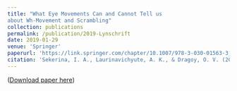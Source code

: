 ```yaml
---
title: "What Eye Movements Can and Cannot Tell us
about Wh-Movement and Scrambling"
collection: publications
permalink: /publication/2019-Lynschrift
date: 2019-01-29
venue: 'Springer'
paperurl: 'https://link.springer.com/chapter/10.1007/978-3-030-01563-3_8'
citation: 'Sekerina, I. A., Laurinavichyute, A. K., & Dragoy, O. V. (2019). &quot;What eye movements can and cannot tell us about Wh-movement and Scrambling.&quot;  In: Carlson K., Clifton, Jr. C., Fodor J. (eds) Grammatical Approaches to Language Processing. Studies in Theoretical Psycholinguistics, vol 48. Springer, Cham'
---
```

([Download paper here](https://annlaurin.github.io/files/WhMovement.pdf))
